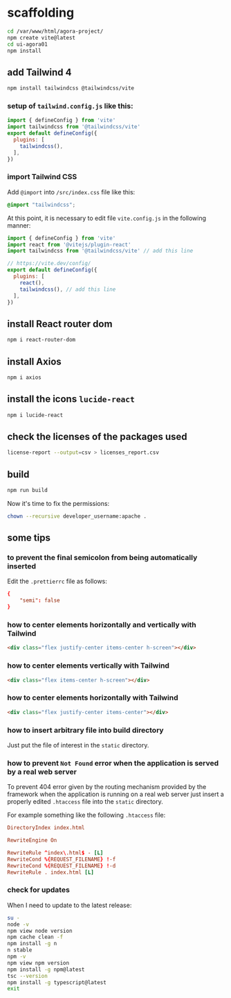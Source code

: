 # scaffolding

```bash
cd /var/www/html/agora-project/
npm create vite@latest
cd ui-agora01
npm install
```

## add Tailwind 4

```bash
npm install tailwindcss @tailwindcss/vite
```

### setup of `tailwind.config.js` like this:

```js
import { defineConfig } from 'vite'
import tailwindcss from '@tailwindcss/vite'
export default defineConfig({
  plugins: [
    tailwindcss(),
  ],
})
```

### import Tailwind CSS

Add `@import` into `/src/index.css` file like this:

```css
@import "tailwindcss";
```

At this point, it is necessary to edit file `vite.config.js` in the following manner:

```js
import { defineConfig } from 'vite'
import react from '@vitejs/plugin-react'
import tailwindcss from '@tailwindcss/vite' // add this line

// https://vite.dev/config/
export default defineConfig({
  plugins: [
    react(),
    tailwindcss(), // add this line
  ],
})
```

## install React router dom

```bash
npm i react-router-dom
```

## install Axios

```bash
npm i axios
```

## install the icons `lucide-react`

```bash
npm i lucide-react
```

## check the licenses of the packages used

```bash
license-report --output=csv > licenses_report.csv
```

## build

```bash
npm run build
```

Now it's time to fix the permissions:

```bash
chown --recursive developer_username:apache .
```

## some tips

### to prevent the final semicolon from being automatically inserted

Edit the `.prettierrc` file as follows:

```conf
{
    "semi": false
}
```

### how to center elements horizontally and vertically with Tailwind

```html
<div class="flex justify-center items-center h-screen"></div>
```

### how to center elements vertically with Tailwind

```html
<div class="flex items-center h-screen"></div>
```

### how to center elements horizontally with Tailwind

```html
<div class="flex justify-center items-center"></div>
```

### how to insert arbitrary file into build directory

Just put the file of interest in the `static` directory.

### how to prevent `Not Found` error when the application is served by a real web server

To prevent 404 error given by the routing mechanism provided by the framework when the application is running on a real web server just insert a properly edited `.htaccess` file into the `static` directory.

For example something like the following `.htaccess` file:

```conf
DirectoryIndex index.html

RewriteEngine On

RewriteRule ^index\.html$ - [L]
RewriteCond %{REQUEST_FILENAME} !-f
RewriteCond %{REQUEST_FILENAME} !-d
RewriteRule . index.html [L]
```

### check for updates

When I need to update to the latest release:

```bash
su -
node -v
npm view node version
npm cache clean -f
npm install -g n
n stable
npm -v
npm view npm version
npm install -g npm@latest
tsc --version
npm install -g typescript@latest
exit
```
